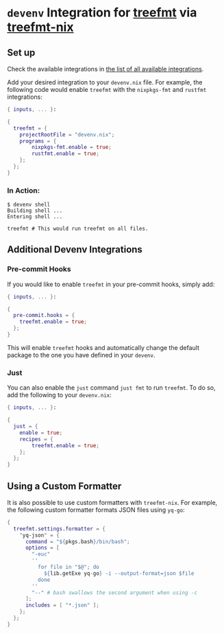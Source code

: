 # `devenv` Integration for [treefmt](https://treefmt.com/) via [treefmt-nix](https://github.com/numtide/treefmt-nix)

## Set up

Check the available integrations in [the list of all available integrations](reference/options.md#treefmt).

Add your desired integration to your `devenv.nix` file. For example, the following code would enable `treefmt` with the `nixpkgs-fmt` and `rustfmt` integrations:

```nix
{ inputs, ... }:

{
  treefmt = {
    projectRootFile = "devenv.nix";
    programs = {
        nixpkgs-fmt.enable = true;
        rustfmt.enable = true;
    };
  };
}
```

### In Action:

```shell-session
$ devenv shell
Building shell ...
Entering shell ...

treefmt # This would run treefmt on all files.
```

## Additional Devenv Integrations

### Pre-commit Hooks

If you would like to enable `treefmt` in your pre-commit hooks, simply add:

```nix
{ inputs, ... }:

{
  pre-commit.hooks = {
    treefmt.enable = true;
  };
}
```

This will enable `treefmt` hooks and automatically change the default package to the one you have defined in your `devenv`.

### Just

You can also enable the `just` command `just fmt` to run `treefmt`. To do so, add the following to your `devenv.nix`:

```nix
{ inputs, ... }:

{
  just = {
    enable = true;
    recipes = {
        treefmt.enable = true;
    };
  };
}
```

## Using a Custom Formatter

It is also possible to use custom formatters with `treefmt-nix`. For example, the following custom formatter formats JSON files using `yq-go`:

```nix
{
  treefmt.settings.formatter = {
    "yq-json" = {
      command = "${pkgs.bash}/bin/bash";
      options = [
        "-euc"
        ''
          for file in "$@"; do
            ${lib.getExe yq-go} -i --output-format=json $file
          done
        ''
        "--" # bash swallows the second argument when using -c
      ];
      includes = [ "*.json" ];
    };
  };
}
```
